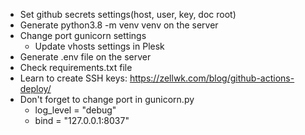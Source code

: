 - Set github secrets settings(host, user, key, doc root)
- Generate python3.8 -m venv venv on the server
- Change port gunicorn settings
  - Update vhosts settings in Plesk
- Generate .env file on the server
- Check requirements.txt file
- Learn to create SSH keys: https://zellwk.com/blog/github-actions-deploy/
- Don't forget to change port in gunicorn.py
  - log_level = "debug"
  - bind = "127.0.0.1:8037"